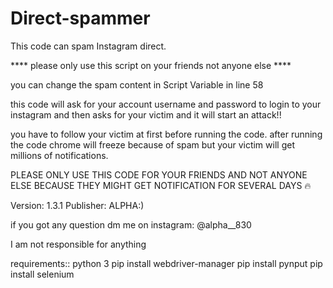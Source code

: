 # Direct-spammer
This code can spam Instagram direct. 

**** please only use this script on your friends not anyone else ****

you can change the spam content in Script Variable in line 58


this code will ask for your account username and password to login to your instagram and then asks for your victim and it will start an attack!!

you have to follow your victim at first before running the code. after running the code chrome will freeze because of spam but your victim will get millions of notifications.


PLEASE ONLY USE THIS CODE FOR YOUR FRIENDS AND NOT ANYONE ELSE BECAUSE THEY MIGHT GET NOTIFICATION FOR SEVERAL DAYS 🔥


Version: 1.3.1
Publisher: ALPHA:)

if you got any question dm me on instagram: @alpha__830


I am not responsible for anything


requirements::
python 3
pip install webdriver-manager
pip install pynput
pip install selenium
